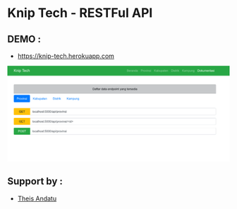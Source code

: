 # Knip Tech - RESTFul API

## DEMO :
* https://knip-tech.herokuapp.com

![Current Result Knip Tech - RESTFul API](./demo.png)

## Support by : 
* [Theis Andatu](https://theisandatu.com)
